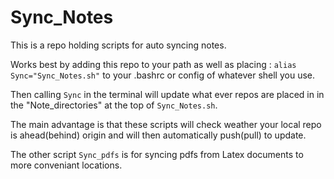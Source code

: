 # Sync_Notes

This is a repo holding scripts for auto syncing notes. 

Works best by adding this repo to your path as well as placing : ```alias Sync="Sync_Notes.sh"``` to your .bashrc or config of whatever shell you use. 

Then calling ```Sync``` in the terminal will update what ever repos are placed in in the "Note_directories" at the top of ```Sync_Notes.sh```. 

The main advantage is that these scripts will check weather your local repo is ahead(behind) origin and will then automatically push(pull) to update. 

The other script ```Sync_pdfs``` is for syncing pdfs from Latex documents to more conveniant locations. 

